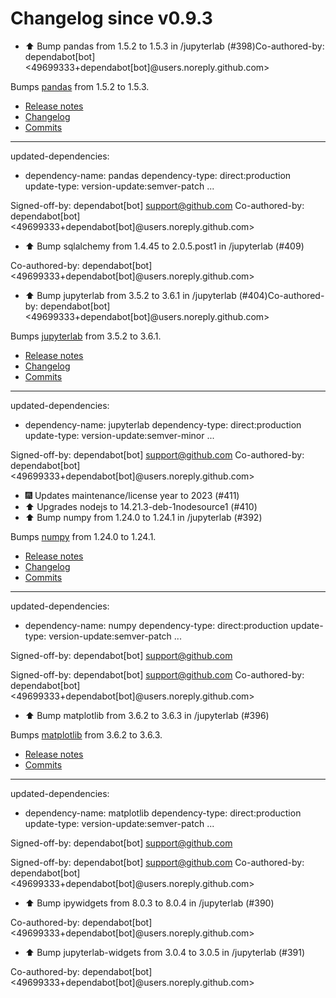 # Changelog since v0.9.3
- ⬆️ Bump pandas from 1.5.2 to 1.5.3 in /jupyterlab (#398)Co-authored-by: dependabot[bot] <49699333+dependabot[bot]@users.noreply.github.com>

Bumps [pandas](https://github.com/pandas-dev/pandas) from 1.5.2 to 1.5.3.
- [Release notes](https://github.com/pandas-dev/pandas/releases)
- [Changelog](https://github.com/pandas-dev/pandas/blob/main/RELEASE.md)
- [Commits](https://github.com/pandas-dev/pandas/compare/v1.5.2...v1.5.3)

---
updated-dependencies:
- dependency-name: pandas
  dependency-type: direct:production
  update-type: version-update:semver-patch
...

Signed-off-by: dependabot[bot] <support@github.com>
Co-authored-by: dependabot[bot] <49699333+dependabot[bot]@users.noreply.github.com> 
- ⬆️ Bump sqlalchemy from 1.4.45 to 2.0.5.post1 in /jupyterlab (#409)

Co-authored-by: dependabot[bot] <49699333+dependabot[bot]@users.noreply.github.com> 
- ⬆️ Bump jupyterlab from 3.5.2 to 3.6.1 in /jupyterlab (#404)Co-authored-by: dependabot[bot] <49699333+dependabot[bot]@users.noreply.github.com>

Bumps [jupyterlab](https://github.com/jupyterlab/jupyterlab) from 3.5.2 to 3.6.1.
- [Release notes](https://github.com/jupyterlab/jupyterlab/releases)
- [Changelog](https://github.com/jupyterlab/jupyterlab/blob/@jupyterlab/vdom@3.6.1/CHANGELOG.md)
- [Commits](https://github.com/jupyterlab/jupyterlab/compare/@jupyterlab/vdom@3.5.2...@jupyterlab/vdom@3.6.1)

---
updated-dependencies:
- dependency-name: jupyterlab
  dependency-type: direct:production
  update-type: version-update:semver-minor
...

Signed-off-by: dependabot[bot] <support@github.com>
Co-authored-by: dependabot[bot] <49699333+dependabot[bot]@users.noreply.github.com> 
- 🎆 Updates maintenance/license year to 2023 (#411) 
- ⬆️ Upgrades nodejs to 14.21.3-deb-1nodesource1 (#410) 
- ⬆️ Bump numpy from 1.24.0 to 1.24.1 in /jupyterlab (#392)

Bumps [numpy](https://github.com/numpy/numpy) from 1.24.0 to 1.24.1.
- [Release notes](https://github.com/numpy/numpy/releases)
- [Changelog](https://github.com/numpy/numpy/blob/main/doc/RELEASE_WALKTHROUGH.rst)
- [Commits](https://github.com/numpy/numpy/compare/v1.24.0...v1.24.1)

---
updated-dependencies:
- dependency-name: numpy
  dependency-type: direct:production
  update-type: version-update:semver-patch
...

Signed-off-by: dependabot[bot] <support@github.com>

Signed-off-by: dependabot[bot] <support@github.com>
Co-authored-by: dependabot[bot] <49699333+dependabot[bot]@users.noreply.github.com> 
- ⬆️ Bump matplotlib from 3.6.2 to 3.6.3 in /jupyterlab (#396)

Bumps [matplotlib](https://github.com/matplotlib/matplotlib) from 3.6.2 to 3.6.3.
- [Release notes](https://github.com/matplotlib/matplotlib/releases)
- [Commits](https://github.com/matplotlib/matplotlib/compare/v3.6.2...v3.6.3)

---
updated-dependencies:
- dependency-name: matplotlib
  dependency-type: direct:production
  update-type: version-update:semver-patch
...

Signed-off-by: dependabot[bot] <support@github.com>

Signed-off-by: dependabot[bot] <support@github.com>
Co-authored-by: dependabot[bot] <49699333+dependabot[bot]@users.noreply.github.com> 
- ⬆️ Bump ipywidgets from 8.0.3 to 8.0.4 in /jupyterlab (#390)

Co-authored-by: dependabot[bot] <49699333+dependabot[bot]@users.noreply.github.com> 
- ⬆️ Bump jupyterlab-widgets from 3.0.4 to 3.0.5 in /jupyterlab (#391)

Co-authored-by: dependabot[bot] <49699333+dependabot[bot]@users.noreply.github.com> 
